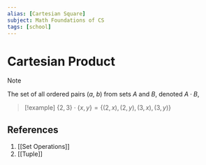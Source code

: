 ```yaml
---
alias: [Cartesian Square]
subject: Math Foundations of CS
tags: [school]
---
```

# Cartesian Product


> [!note]
> The set of all ordered pairs ($a$, $b$) from sets $A$ and $B$, denoted $A \cdot B$, 

> [!example] 
> $\{2,3\} \cdot \{x,y\} = \{(2,x), (2,y), (3,x), (3,y)\}$

## References
1. [[Set Operations]]
2. [[Tuple]]